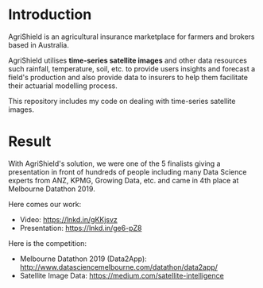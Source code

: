 # Introduction
AgriShield is an agricultural insurance marketplace for farmers and brokers based in Australia.

AgriShield utilises **time-series satellite images** and other data resources such rainfall, temperature, soil, etc. to provide users insights and forecast a field's production and also provide data to insurers to help them facilitate their actuarial modelling process.

This repository includes my code on dealing with time-series satellite images. 

# Result
With AgriShield's solution, we were one of the 5 finalists giving a presentation in front of hundreds of people including many Data Science experts from ANZ, KPMG, Growing Data, etc. and came in 4th place at Melbourne Datathon 2019.

Here comes our work:
- Video: https://lnkd.in/gKKjsvz
- Presentation: https://lnkd.in/ge6-pZ8

Here is the competition:
- Melbourne Datathon 2019 (Data2App): http://www.datasciencemelbourne.com/datathon/data2app/
- Satellite Image Data: https://medium.com/satellite-intelligence
